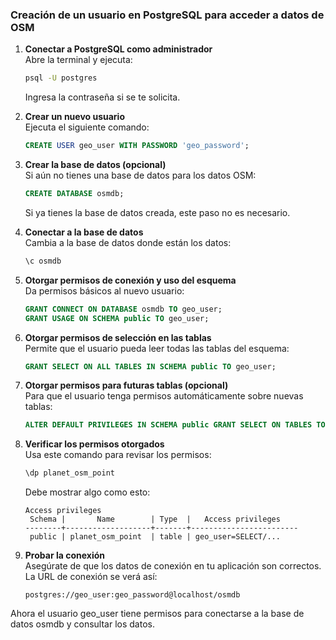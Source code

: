 ### Creación de un usuario en PostgreSQL para acceder a datos de OSM

1. **Conectar a PostgreSQL como administrador**  
   Abre la terminal y ejecuta:

   ```bash
   psql -U postgres
   ```

   Ingresa la contraseña si se te solicita.

2. **Crear un nuevo usuario**  
   Ejecuta el siguiente comando:

   ```sql
   CREATE USER geo_user WITH PASSWORD 'geo_password';
   ```

3. **Crear la base de datos (opcional)**  
   Si aún no tienes una base de datos para los datos OSM:

   ```sql
   CREATE DATABASE osmdb;
   ```

   Si ya tienes la base de datos creada, este paso no es necesario.

4. **Conectar a la base de datos**  
   Cambia a la base de datos donde están los datos:

   ```bash
   \c osmdb
   ```

5. **Otorgar permisos de conexión y uso del esquema**  
   Da permisos básicos al nuevo usuario:

   ```sql
   GRANT CONNECT ON DATABASE osmdb TO geo_user;
   GRANT USAGE ON SCHEMA public TO geo_user;
   ```

6. **Otorgar permisos de selección en las tablas**  
   Permite que el usuario pueda leer todas las tablas del esquema:

   ```sql
   GRANT SELECT ON ALL TABLES IN SCHEMA public TO geo_user;
   ```

7. **Otorgar permisos para futuras tablas (opcional)**  
   Para que el usuario tenga permisos automáticamente sobre nuevas tablas:

   ```sql
   ALTER DEFAULT PRIVILEGES IN SCHEMA public GRANT SELECT ON TABLES TO geo_user;
   ```

8. **Verificar los permisos otorgados**  
   Usa este comando para revisar los permisos:

   ```sql
   \dp planet_osm_point
   ```

   Debe mostrar algo como esto:

   ```
   Access privileges
    Schema |       Name        | Type  |   Access privileges   
   --------+-------------------+-------+------------------------
    public | planet_osm_point  | table | geo_user=SELECT/...
   ```

9. **Probar la conexión**  
   Asegúrate de que los datos de conexión en tu aplicación son correctos. La URL de conexión se verá así:

   ```text
   postgres://geo_user:geo_password@localhost/osmdb
   ```

Ahora el usuario geo_user tiene permisos para conectarse a la base de datos osmdb y consultar los datos.
